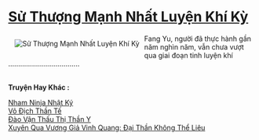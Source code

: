 <a href="https://truyentiki.com/su-thuong-manh-nhat-luyen-khi-ky.31503/" title="Sử Thượng Mạnh Nhất Luyện Khí Kỳ"><h1>Sử Thượng Mạnh Nhất Luyện Khí Kỳ</h1></a><div style="display:table"><img align="right" style="float: left; padding: 10px;" src="https://truyentiki.com/a/img/str/src/31503.jpg" alt="Sử Thượng Mạnh Nhất Luyện Khí Kỳ">Fang Yu, người đã thực hành gần năm nghìn năm, vẫn chưa vượt qua giai đoạn tinh luyện khí ....................................</div><p><br><b>Truyện Hay Khác :</b></p><a href="https://truyentiki.com/nham-ninja-nhat-ky.31502/" alt="Nham Ninja Nhật Ký">Nham Ninja Nhật Ký</a><br/><a href="https://github.com/nownovels/top500/tree/master/truyenhay/33845/" alt="Vô Địch Thần Tế">Vô Địch Thần Tế</a><br/><a href="https://github.com/nownovels/top500/tree/master/truyenhay/33667/" alt="Đào Vận Thấu Thị Thần Y">Đào Vận Thấu Thị Thần Y</a><br/><a href="https://github.com/nownovels/truyenhay/tree/master/truyenhay/30505/README.md" alt="Xuyên Qua Vương Giả Vinh Quang: Đại Thần Không Thể Liêu">Xuyên Qua Vương Giả Vinh Quang: Đại Thần Không Thể Liêu</a><br/>